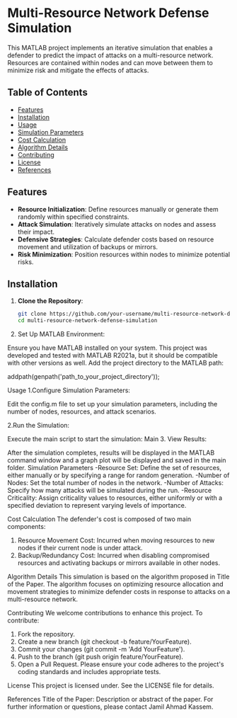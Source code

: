 # Multi-Resource Network Defense Simulation

This MATLAB project implements an iterative simulation that enables a defender to predict the impact of attacks on a multi-resource network. Resources are contained within nodes and can move between them to minimize risk and mitigate the effects of attacks.

## Table of Contents

- [Features](#features)
- [Installation](#installation)
- [Usage](#usage)
- [Simulation Parameters](#simulation-parameters)
- [Cost Calculation](#cost-calculation)
- [Algorithm Details](#algorithm-details)
- [Contributing](#contributing)
- [License](#license)
- [References](#references)

## Features

- **Resource Initialization**: Define resources manually or generate them randomly within specified constraints.
- **Attack Simulation**: Iteratively simulate attacks on nodes and assess their impact.
- **Defensive Strategies**: Calculate defender costs based on resource movement and utilization of backups or mirrors.
- **Risk Minimization**: Position resources within nodes to minimize potential risks.

## Installation

1. **Clone the Repository**:

   ```bash
   git clone https://github.com/your-username/multi-resource-network-defense-simulation.git
   cd multi-resource-network-defense-simulation

2. Set Up MATLAB Environment:

Ensure you have MATLAB installed on your system. This project was developed and tested with MATLAB R2021a, but it should be compatible with other versions as well.
Add the project directory to the MATLAB path:

addpath(genpath('path_to_your_project_directory'));

Usage
1.Configure Simulation Parameters:

Edit the config.m file to set up your simulation parameters, including the number of nodes, resources, and attack scenarios.

2.Run the Simulation:

Execute the main script to start the simulation:
Main
3. View Results:

After the simulation completes, results will be displayed in the MATLAB command window and a graph plot will be displayed and saved in the main folder.
Simulation Parameters
-Resource Set: Define the set of resources, either manually or by specifying a range for random generation.
-Number of Nodes: Set the total number of nodes in the network.
-Number of Attacks: Specify how many attacks will be simulated during the run.
-Resource Criticality: Assign criticality values to resources, either uniformly or with a specified deviation to represent varying levels of importance.

Cost Calculation
The defender's cost is composed of two main components:

1. Resource Movement Cost: Incurred when moving resources to new nodes if their current node is under attack.
2. Backup/Redundancy Cost: Incurred when disabling compromised resources and activating backups or mirrors available in other nodes.

Algorithm Details
This simulation is based on the algorithm proposed in Title of the Paper. The algorithm focuses on optimizing resource allocation and movement strategies to minimize defender costs in response to attacks on a multi-resource network.

Contributing
We welcome contributions to enhance this project. To contribute:

1. Fork the repository.
2. Create a new branch (git checkout -b feature/YourFeature).
3. Commit your changes (git commit -m 'Add YourFeature').
4. Push to the branch (git push origin feature/YourFeature).
5. Open a Pull Request.
Please ensure your code adheres to the project's coding standards and includes appropriate tests.

License
This project is licensed under. See the LICENSE file for details.

References
Title of the Paper: Description or abstract of the paper.
For further information or questions, please contact Jamil Ahmad Kassem.
